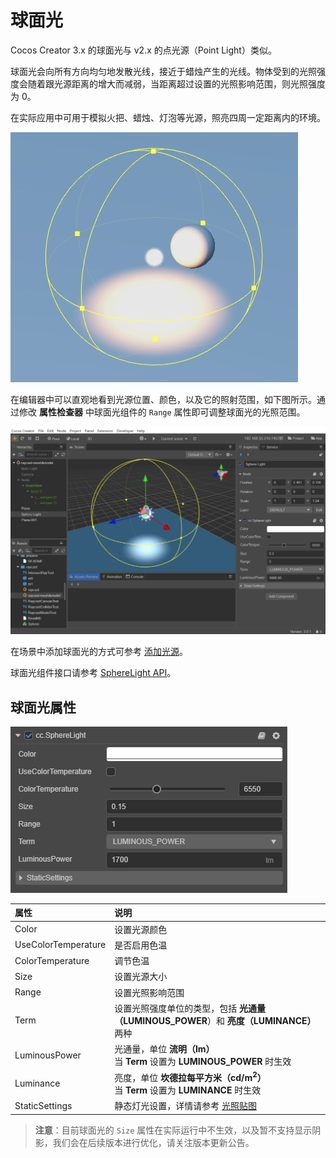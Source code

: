 # 球面光

Cocos Creator 3.x 的球面光与 v2.x 的点光源（Point Light）类似。

球面光会向所有方向均匀地发散光线，接近于蜡烛产生的光线。物体受到的光照强度会随着跟光源距离的增大而减弱，当距离超过设置的光照影响范围，则光照强度为 0。

在实际应用中可用于模拟火把、蜡烛、灯泡等光源，照亮四周一定距离内的环境。

![sphere-light-edit](spherelight/sphere-light.jpg)

在编辑器中可以直观地看到光源位置、颜色，以及它的照射范围，如下图所示。通过修改 **属性检查器** 中球面光组件的 `Range` 属性即可调整球面光的光照范围。

![sphere-light-edit](spherelight/sphere-light-edit.png)

在场景中添加球面光的方式可参考 [添加光源](index.md)。

球面光组件接口请参考 [SphereLight API](__APIDOC__/zh/#/docs/3.3/zh/component-light/Class/SphereLight)。

## 球面光属性

![image](spherelight/sphere-light-prop.png)

| 属性 | 说明 |
| :---- | :---- |
| Color | 设置光源颜色 |
| UseColorTemperature | 是否启用色温 |
| ColorTemperature | 调节色温 |
| Size | 设置光源大小 |
| Range | 设置光照影响范围 |
| Term | 设置光照强度单位的类型，包括 **光通量（LUMINOUS_POWER**）和 **亮度（LUMINANCE）** 两种 |
| LuminousPower | 光通量，单位 **流明（lm）**<br>当 **Term** 设置为 **LUMINOUS_POWER** 时生效 |
| Luminance | 亮度，单位 **坎德拉每平方米（cd/m<sup>2</sup>）**<br>当 **Term** 设置为 **LUMINANCE** 时生效 |
| StaticSettings | 静态灯光设置，详情请参考 [光照贴图](../lightmap.md) |

> **注意**：目前球面光的 `Size` 属性在实际运行中不生效，以及暂不支持显示阴影，我们会在后续版本进行优化，请关注版本更新公告。
